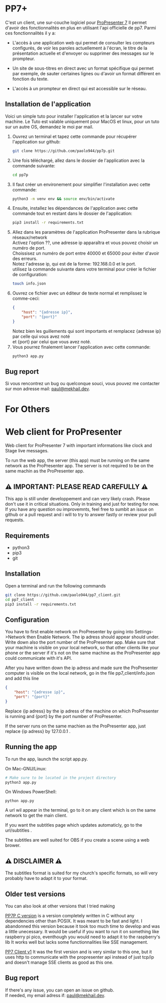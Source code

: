 # PP7+

C'est un client, une sur-couche logiciel pour [ProPresenter 7](https://renewedvision.com/propresenter)
Il permet d'avoir des fonctionnalités en plus en utilisant l'api officielle de
pp7. Parmi ces fonctionnalités il y a:

- L'accès à une application web qui permet de consulter les compteurs configurés,
    de voir les paroles actuellement à l'écran, le titre de la présentation actuelle
    et d'envoyer ou supprimer des messages sur le prompteur.

- Un site de sous-titres en direct avec un format spécifique qui permet par exemple,
    de sauter certaines lignes ou d'avoir un format différent en fonction du texte.

- L'accès à un prompteur en direct qui est accessible sur le réseau.

## Installation de l'application

Voici un simple tuto pour installer l'application et la lancer sur votre machine.
Le Tuto est valable uniquement pour MacOS et linux, pour un tuto sur un autre OS,
demandez le moi par mail.

1. Ouvrez un terminal et tapez cette commande pour récupérer l'application sur
    github:  
    ```bash
    git clone https://github.com/paolo944/pp7p.git
    ```
2. Une fois téléchargé, allez dans le dossier de l'application avec la commande suivante:  
    ```bash
    cd pp7p
    ```
3. Il faut créer un environement pour simplifier l'installation avec cette commande:  
    ```bash
    python3 -m venv env && source env/bin/activate
    ```
4. Ensuite, installez les dépendances de l'application avec cette commande tout
    en restant dans le dossier de l'application:  
    ```bash
    pip3 install -r requirements.txt
    ```
5. Allez dans les paramètres de l'application ProPresenter dans la rubrique réseaux/network  
    Activez l'option ??, une adresse ip apparaîtra et vous pouvez choisir un numéro de port.  
    Choissisez un numéro de port entre 40000 et 65000 pour éviter d'avoir des erreurs.  
    Notez l'adresse ip, qui est de la forme: 192.168.0.0 et le port.  
    utilisez la commande suivante dans votre terminal pour créer le fichier de configuration:  
    ```bash
    touch info.json
    ```
6. Ouvrez ce fichier avec un éditeur de texte normal et remplissez le comme-ceci:
    ```json
    {
        "host": "{adresse ip}",
        "port": "{port}"
    }
    ```
    Notez bien les guillements qui sont importants et remplacez {adresse ip} par celle qui vous avez noté  
    et {port} par celui que vous avez noté.
5. Vous pourrez finalement lancer l'application avec cette commande:  
    ```bash
    python3 app.py
    ```

## Bug report

Si vous rencontrez un bug ou quelconque souci, vous pouvez me contacter sur
mon adresse mail: [paul@mekhail.dev](mailto:paul@mekhail.dev).

# For Others

# Web client for ProPresenter

Web client for ProPresenter 7 with important informations like clock and Stage live messages.

To run the web app, the server (this app) must be running on the same network as the ProPresenter app.
The server is not required to be on the same machin as the ProPresenter app.

## ⚠️ **IMPORTANT: PLEASE READ CAREFULLY** ⚠️
This app is still under developpement and can very likely crash.
Please don't use it in critical situations. Only in training and
just for testing for now.
If you have any question ou improvemnts, feel free to sumbit
an issue on github or a pull request and i will to try to
answer fastly or review your pull requests.

## Requirements
- python3
- pip3
- git

## Installation
Open a terminal and run the following commands
```bash
git clone https://github.com/paolo944/pp7_client.git
cd pp7_client
pip3 install -r requirements.txt
```
## Configuration
You have to first enable network on ProPresenter by going into Settings->Network then Enable Network.
The ip adress should appear should under. Write down also the port number of the ProPresenter app.
Make sure that your machine is visible on your local network, so that other clients like your phone or the server
if it's not on the same machine as the ProPresenter app could communicate with it's API.

After you have written down the ip adress and made sure the ProPresenter computer is visible on the local 
network, go in the file pp7_client/info.json and add this line
```json
{
    "host": "{adresse ip}",
    "port": "{port}"
}
```
Replace  {ip adress} by the ip adress of the machine on which ProPresenter is running and {port} by the port number 
of ProPresenter.

If the server runs on the same machien as the ProPresenter app, just replace {ip adress} by 127.0.0.1 .

## Running the app
To run the app, launch the script app.py.

On Mac-GNU/Linux:
```bash
# Make sure to be located in the project directory
python3 app.py
```

On Windows PowerShell:
```
python app.py
```

A url wil appear in the terminal, go to it on any client which is on the same network to get the main client.

If you want the subtitles page which updates automaticly, go to the url/subtitles .

The subtitles are well suited for OBS if you create a scene using a web brower.

## ⚠️ **DISCLAIMER** ⚠️
The subtitles format is suited for my church's specific formats, so will very probably have to adapt it to your format.

## Older test versions

You can also look at other versions that I tried making

[PP7P C version](https://github.com/paolo944/pp7p_c_version) is a version completely
written in C without any dependencies other than POSIX.
It was meant to be fast and light. I abandonned this version because it took too much
time to develop and was a little unecessary. It would be useful if you want to run it
on something like raspberry pi pico, eventhough you would need to adapt it to the raspberry's lib
It works well but lacks some functionnalities like SSE management.  

[PP7 Client v1](https://github.com/paolo944/pp7_client) It was the first version and is
very similar to this one, but it uses http to communicate with the propresenter api instead
of just tcp/ip and doesn't manage SSE clients as good as this one.

## Bug report

If there's any issue, you can open an issue on github.  
If needed, my email adress if: [paul@mekhail.dev](mailto:paul@mekhail.dev).